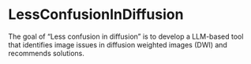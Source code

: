# LessConfusionInDiffusion
The goal of “Less confusion in diffusion” is to develop a LLM-based tool that identifies image issues in diffusion weighted images (DWI) and recommends solutions. 
